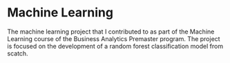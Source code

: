 # Machine Learning
The machine learning project that I contributed to as part of the Machine Learning course of the Business Analytics Premaster program. The project is focused on the development of a random forest classification model from scatch.
